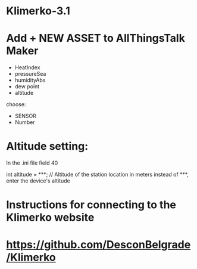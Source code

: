 # Klimerko-3.1

# Add  + NEW ASSET to AllThingsTalk Maker

- HeatIndex
- pressureSea
- humidityAbs
- dew point
- altitude

choose:

- SENSOR
- Number

# Altitude setting:

In the .ini file field 40

int altitude = ***; // Altitude of the station location in meters
 instead of ***, enter the device's altitude


 
# Instructions for connecting to the Klimerko website

# https://github.com/DesconBelgrade/Klimerko
